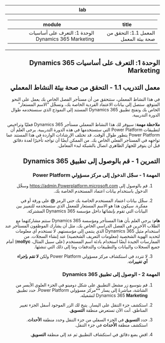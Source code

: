 ﻿<div id="readme" class="Box-body readme blob js-code-block-container p-5 p-xl-6 gist-border-0" dir="rtl">
    <article class="markdown-body entry-content container-lg" itemprop="text"><table>
  <thead>
  <tr>
  <th>lab</th>
  </tr>
  </thead>
  <tbody>
  <tr>
  <td><div><table>
  <thead>
  <tr>
  <th>title</th>
  <th>module</th>
  </tr>
  </thead>
  <tbody>
  <tr>
  <td><div>المعمل 1.1: التحقق من صحة بيئة المعمل</div></td>
  <td><div>الوحدة 1: التعرف على أساسيات Dynamics 365 Marketing</div></td>
  </tr>
  </tbody>
</table>
</div></td>
  </tr>
  </tbody>
</table>


الوحدة 1: التعرف على أساسيات Dynamics 365 Marketing
========================

## معمل التدريب 1.1 - التحقق من صحة بيئة النشاط المعملي 

في هذا النشاط المعملي، ستتحقق من أن مستأجر الفصل الخاص بك يعمل على النحو المتوقع. ستصل إلى بيانات الاعتماد الفردية الخاصة بك، وتسجِّل "الاسم المستعار" الخاص بك وتفتح تطبيق Dynamics 365 المستند إلى النموذج الذي سنستخدمه طوال الدورة التدريبية. 

**ملاحظة مهمة:** سيوفر لك هذا النشاط المعملي مستأجر Dynamics 365 فعليًا
وتراخيص لتطبيقات Power Platform التي ستستخدمها في هذه
الدورة التدريبية. يرجى العلم أن Power Platform يتطور طوال الوقت. قد
تختلف الإرشادات الواردة في هذا المستند عما تواجهه في المستأجر
الفعلي الخاص بك. من الممكن أيضًا أن تواجه تأخيرًا لعدة
دقائق قبل أن يتوفر للجهاز الظاهري اتصال بالشبكة لبدء المعامل.

التمرين 1 - قم بالوصول إلى تطبيق Dynamics 365
---------------------------------------------------

### المهمة 1 - سجّل الدخول إلى مركز مسؤولي Power Platform

1.  قم بالوصول إلى <https://admin.Powerplatform.microsoft.com> وسجِّل الدخول باستخدام بيانات اعتماد المستخدم الخاصة بك.

2. سجِّل بيانات اعتماد المستخدم الخاصة بك حتى الرمز **@** على ورقة أو في مفكرة. سيكون هذا هو الاسم المستعار للمعمل الذي ستستخدمه للتمييز بين البيانات التي تقوم بإنشائها داخل مؤسسة Dynamics 365 المشتركة. 

**هام:** يرجى العلم بأن هذا المستأجر ومؤسسة Dynamics 365 ستتم مشاركتهما مع الطلاب الآخرين في الفصل الدراسي الخاص بك، مثل أن يشارك الموظفون المستأجر عند استخدام مثيل Dynamics 365 الذي ينتمي إلى مؤسستهم. لا تستخدم أي معلومات لتحديد الهوية الشخصية (معلومات التعريف الشخصية) عند إنشاء السجلات. من الممارسات الجيدة أيضًا استخدام بادئة اسم المستخدم (على سبيل المثال، **mollyc**) أمام جميع السجلات والبيانات والتطبيقات والتدفقات وما إلى ذلك التي تنشئها.

3. لا تتردد في استكشاف مركز مسؤولي Power Platform ولكن **لا تقم بإجراء أي تغييرات**.

### المهمة 2 - الوصول إلى تطبيق Dynamics 365

1.  قم بتوسيع زر مشغل التطبيق على شكل دومينو في الجزء العلوي الأيسر من الشاشة، مباشرةً إلى يسار **مركز مسؤولي Power Platform. حدد تطبيق Dynamics 365 **Marketing** لتشغيله.

2.  استكشف جزء التنقل على اليسار. يتيح لك الزر الموجود أسفل الجزء تغيير المناطق. أنت الآن تستعرض منطقة **التسويق**. 

3.  حدد **التسويق** في الجزء السفلي من جزء التنقل وحدد منطقة **الأحداث**. استكشف منطقة **الأحداث** في جزء التنقل.  

4. اقضِ بضع دقائق في استكشاف التطبيق ثم عد إلى منطقة **التسويق**.

